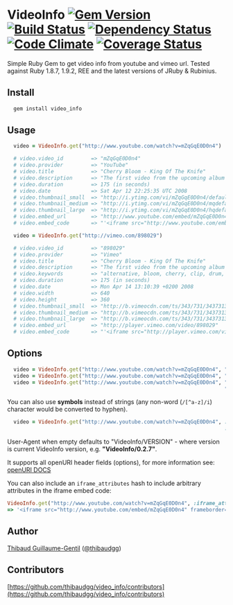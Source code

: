 # VideoInfo [![Gem Version](https://badge.fury.io/rb/video_info.png)](http://badge.fury.io/rb/video_info) [![Build Status](https://secure.travis-ci.org/thibaudgg/video_info.png?branch=master)](http://travis-ci.org/thibaudgg/video_info) [![Dependency Status](https://gemnasium.com/thibaudgg/video_info.png)](https://gemnasium.com/thibaudgg/video_info) [![Code Climate](https://codeclimate.com/github/thibaudgg/video_info.png)](https://codeclimate.com/github/thibaudgg/video_info) [![Coverage Status](https://coveralls.io/repos/thibaudgg/video_info/badge.png?branch=master)](https://coveralls.io/r/thibaudgg/video_info)

Simple Ruby Gem to get video info from youtube and vimeo url.
Tested against Ruby 1.8.7, 1.9.2, REE and the latest versions of JRuby & Rubinius.

Install
--------

``` bash
  gem install video_info
```

Usage
-----

``` ruby
  video = VideoInfo.get("http://www.youtube.com/watch?v=mZqGqE0D0n4")

  # video.video_id         => "mZqGqE0D0n4"
  # video.provider         => "YouTube"
  # video.title            => "Cherry Bloom - King Of The Knife"
  # video.description      => "The first video from the upcoming album Secret Sounds, to download in-stores April 14. Checkout http://www.cherrybloom.net"
  # video.duration         => 175 (in seconds)
  # video.date             => Sat Apr 12 22:25:35 UTC 2008
  # video.thumbnail_small  => "http://i.ytimg.com/vi/mZqGqE0D0n4/default.jpg"
  # video.thumbnail_medium => "http://i.ytimg.com/vi/mZqGqE0D0n4/mqdefault.jpg"
  # video.thumbnail_large  => "http://i.ytimg.com/vi/mZqGqE0D0n4/hqdefault.jpg"
  # video.embed_url        => "http://www.youtube.com/embed/mZqGqE0D0n4"
  # video.embed_code       => "'<iframe src="http://www.youtube.com/embed/mZqGqE0D0n4" frameborder="0" allowfullscreen="allowfullscreen"></iframe>'"

  video = VideoInfo.get("http://vimeo.com/898029")

  # video.video_id         => "898029"
  # video.provider         => "Vimeo"
  # video.title            => "Cherry Bloom - King Of The Knife"
  # video.description      => "The first video from the upcoming album Secret Sounds, to download in-stores April 14. Checkout http://www.cherrybloom.net"
  # video.keywords         => "alternative, bloom, cherry, clip, drum, guitar, king, knife, of, Paris-Forum, rock, the, tremplin"
  # video.duration         => 175 (in seconds)
  # video.date             => Mon Apr 14 13:10:39 +0200 2008
  # video.width            => 640
  # video.height           => 360
  # video.thumbnail_small  => "http://b.vimeocdn.com/ts/343/731/34373130_100.jpg"
  # video.thumbnail_medium => "http://b.vimeocdn.com/ts/343/731/34373130_200.jpg"
  # video.thumbnail_large  => "http://b.vimeocdn.com/ts/343/731/34373130_640.jpg"
  # video.embed_url        => "http://player.vimeo.com/video/898029"
  # video.embed_code       => "'<iframe src="http://player.vimeo.com/video/898029?title=0&amp;byline=0&amp;portrait=0&amp;autoplay=0" frameborder="0"></iframe>'"
```

Options
-------

``` ruby
  video = VideoInfo.get("http://www.youtube.com/watch?v=mZqGqE0D0n4", "User-Agent" => "My Youtube Mashup Robot/1.0")
  video = VideoInfo.get("http://www.youtube.com/watch?v=mZqGqE0D0n4", "Referer"    => "http://my-youtube-mashup.com/")
  video = VideoInfo.get("http://www.youtube.com/watch?v=mZqGqE0D0n4", "Referer"    => "http://my-youtube-mashup.com/",
                                                                      "User-Agent" => "My Youtube Mashup Robot/1.0")
```
You can also use **symbols** instead of strings (any non-word (`/[^a-z]/i`) character would be converted to hyphen).

``` ruby
  video = VideoInfo.get("http://www.youtube.com/watch?v=mZqGqE0D0n4", :referer    => "http://my-youtube-mashup.com/",
                                                                      :user_agent => "My Youtube Mashup Robot/1.0")
```

User-Agent when empty defaults to "VideoInfo/VERSION" - where version is current VideoInfo version, e.g. **"VideoInfo/0.2.7"**.

It supports all openURI header fields (options), for more information see: [openURI DOCS](http://www.ruby-doc.org/stdlib-1.9.3/libdoc/open-uri/rdoc/OpenURI.html)

You can also include an `iframe_attributes` hash to include arbitrary attributes in the iframe embed code:

``` ruby
VideoInfo.get("http://www.youtube.com/watch?v=mZqGqE0D0n4", :iframe_attributes => { :width => 800, :height => 600, "data-key" => "value" } ).embed_code
=> '<iframe src="http://www.youtube.com/embed/mZqGqE0D0n4" frameborder="0" allowfullscreen="allowfullscreen" width="800" height="600" data-key="value"></iframe>'
```

Author
------

[Thibaud Guillaume-Gentil](https://github.com/thibaudgg) ([@thibaudgg](http://twitter.com/thibaudgg))

Contributors
------------

[https://github.com/thibaudgg/video_info/contributors](https://github.com/thibaudgg/video_info/contributors)

